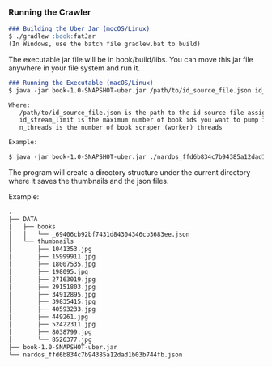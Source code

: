 ### Running the Crawler

```markdown
### Building the Uber Jar (mocOS/Linux)
$ ./gradlew :book:fatJar
(In Windows, use the batch file gradlew.bat to build)
```
The executable jar file will be in book/build/libs. You can move this jar file anywhere in your file system and run it.



```markdown
### Running the Executable (macOS/Linux)
$ java -jar book-1.0-SNAPSHOT-uber.jar /path/to/id_source_file.json id_stream_limit throttle_limit n_threads

Where:
   /path/to/id_source_file.json is the path to the id source file assigned to you.
   id_stream_limit is the maximum number of book ids you want to pump into the pipeline
   n_threads is the number of book scraper (worker) threads

Example:

$ java -jar book-1.0-SNAPSHOT-uber.jar ./nardos_ffd6b834c7b94385a12dad1b03b744fb.json 1000 10 5
```

The program will create a directory structure under the current directory where it saves the thumbnails and the json files.

Example:

```markdown
.
├── DATA
│   ├── books
│   │   └── _69406cb92bf7431d84304346cb3683ee.json
│   └── thumbnails
│       ├── 1041353.jpg
│       ├── 15999911.jpg
│       ├── 18007535.jpg
│       ├── 198095.jpg
│       ├── 27163019.jpg
│       ├── 29151803.jpg
│       ├── 34912895.jpg
│       ├── 39835415.jpg
│       ├── 40593233.jpg
│       ├── 449261.jpg
│       ├── 52422311.jpg
│       ├── 8038799.jpg
│       └── 8526377.jpg
├── book-1.0-SNAPSHOT-uber.jar
└── nardos_ffd6b834c7b94385a12dad1b03b744fb.json
```

